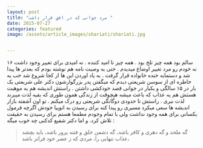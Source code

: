 ```yaml
---
layout: post
title: "مرد جوانی که در افق قرار داشت "
date: 2015-07-27
categories: featured
image: /assets/article_images/shariati/shariati.jpg


---
```

۱۶ سالم بود همه چیز تلخ بود . همه چیز نا امید کننده . نه امیدی برای تغییر وجود داشت نه خودم رو مرد تغییر اوضاع میدیدم . حتی یه وصیت نامه هم نوشته بودم که بعدتر ها پیدا شد و دستمایه خنده خانواده قرار گرفت .
به یاد اوردن این ها  از کجا شروع شد  خب یه خاطره ای از سوسن شریعتی دیدم که میگفتن پدر بزرگوارشون دکتر علی شریعتی یک بار در ۱۵ سالگی و یکبار در جوانی قصد خودکشی داشتن .
راستش اندیشه هم یه موهبت هستش هم یه عذاب که باعث میشه هیچوقت از زندگی همون طوری که بقیه لذت میبرند لذت نبری .
راستش تا حدودی دوگانگی شریعتی رو درک میکنم . تو اون آشفته بازار اندیشه ها سعی میکرد مسیری رو پیدا کنه برای رسیدن به اتوپیا خودش اگرچه فرمول یکسانی برای همه وجود نداشت ولی با تمام وجودم مطمعا هستم برای رسیدن به حقیقت تلاش کرد.
و اما دکتر شفیع کدکنی چه خوب میگه :
>گه ملحد و گه دهری و کافر باشد،
گه دشمن خلق و فتنه پرور باشد،
باید بچشد عذاب تنهایی را،
مردی که ز عصر خود فراتر باشد،
